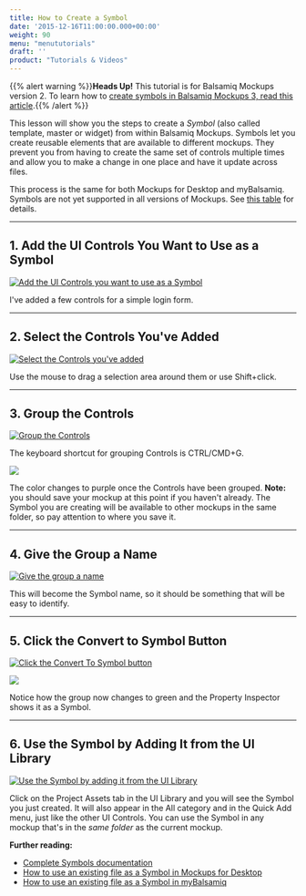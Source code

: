```yaml
---
title: How to Create a Symbol
date: '2015-12-16T11:00:00.000+00:00'
weight: 90
menu: "menututorials"
draft: ''
product: "Tutorials & Videos"
---
```


{{% alert warning %}}**Heads Up!** This tutorial is for Balsamiq Mockups version 2. To learn how to [create symbols in Balsamiq Mockups 3, read this article](https://docs.balsamiq.com/desktop/symbols/).{{% /alert %}}

This lesson will show you the steps to create a _Symbol_ (also called template, master or widget) from within Balsamiq Mockups. Symbols let you create reusable elements that are available to different mockups. They prevent you from having to create the same set of controls multiple times and allow you to make a change in one place and have it update across files.

This process is the same for both Mockups for Desktop and myBalsamiq. Symbols are not yet supported in all versions of Mockups. See [this table](https://balsamiq.com/products/compare/) for details.

* * *

## 1\. Add the UI Controls You Want to Use as a Symbol

[![Add the UI Controls you want to use as a Symbol](https://media.balsamiq.com/img/support/guides/How_to_Create_a_Symbol/media_1379616291851.png)](https://media.balsamiq.com/img/support/guides/How_to_Create_a_Symbol/media_1379616291851_lg.png "1\. Add the UI Controls you want to use as a Symbol")

I've added a few controls for a simple login form.

* * *

## 2\. Select the Controls You've Added

[![Select the Controls you've added](https://media.balsamiq.com/img/support/guides/How_to_Create_a_Symbol/media_1379616597803.png)](https://media.balsamiq.com/img/support/guides/How_to_Create_a_Symbol/media_1379616597803_lg.png "2\. Select the Controls you've added")

Use the mouse to drag a selection area around them or use Shift+click.

* * *

## 3\. Group the Controls

[![Group the Controls](https://media.balsamiq.com/img/support/guides/How_to_Create_a_Symbol/media_1379618839406.png)](https://media.balsamiq.com/img/support/guides/How_to_Create_a_Symbol/media_1379618839406_lg.png "3\. Group the Controls")

The keyboard shortcut for grouping Controls is CTRL/CMD+G.

[![](https://media.balsamiq.com/img/support/guides/How_to_Create_a_Symbol/media_1379616569398.png)](https://media.balsamiq.com/img/support/guides/How_to_Create_a_Symbol/media_1379616569398_lg.png "3\. ")

The color changes to purple once the Controls have been grouped. **Note:** you should save your mockup at this point if you haven't already. The Symbol you are creating will be available to other mockups in the same folder, so pay attention to where you save it.

* * *

## 4\. Give the Group a Name

[![Give the group a name](https://media.balsamiq.com/img/support/guides/How_to_Create_a_Symbol/media_1379616384025.png)](https://media.balsamiq.com/img/support/guides/How_to_Create_a_Symbol/media_1379616384025_lg.png "4\. Give the group a name")

This will become the Symbol name, so it should be something that will be easy to identify.

* * *

## 5\. Click the Convert to Symbol Button

[![Click the Convert To Symbol button](https://media.balsamiq.com/img/support/guides/How_to_Create_a_Symbol/media_1379618677613.png)](https://media.balsamiq.com/img/support/guides/How_to_Create_a_Symbol/media_1379618677613_lg.png "5\. Click the Convert To Symbol button")

[![](https://media.balsamiq.com/img/support/guides/How_to_Create_a_Symbol/media_1379616445703.png)](https://media.balsamiq.com/img/support/guides/How_to_Create_a_Symbol/media_1379616445703_lg.png "5\. ")

Notice how the group now changes to green and the Property Inspector shows it as a Symbol.

* * *

## 6\. Use the Symbol by Adding It from the UI Library

[![Use the Symbol by adding it from the UI Library](https://media.balsamiq.com/img/support/guides/How_to_Create_a_Symbol/media_1379616484725.png)](https://media.balsamiq.com/img/support/guides/How_to_Create_a_Symbol/media_1379616484725_lg.png "6\. Use the Symbol by adding it from the UI Library")

Click on the Project Assets tab in the UI Library and you will see the Symbol you just created. It will also appear in the All category and in the Quick Add menu, just like the other UI Controls. You can use the Symbol in any mockup that's in the _same folder_ as the current mockup.

**Further reading:**

*   [Complete Symbols documentation](https://docs.balsamiq.com/desktop/symbols/)
*   [How to use an existing file as a Symbol in Mockups for Desktop](/tutorials/filesymbolb3/)
*   [How to use an existing file as a Symbol in myBalsamiq](/tutorials/filesymbolmyb/)
